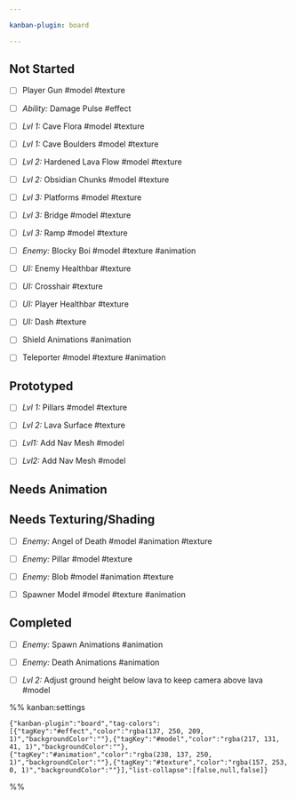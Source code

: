```yaml
---

kanban-plugin: board

---
```


## Not Started

- [ ] Player Gun #model #texture
- [ ] *Ability:* Damage Pulse #effect
- [ ] *Lvl 1:* Cave Flora #model #texture
- [ ] *Lvl 1:* Cave Boulders #model #texture
- [ ] *Lvl 2:* Hardened Lava Flow #model #texture
- [ ] *Lvl 2:* Obsidian Chunks #model #texture
- [ ] *Lvl 3:* Platforms #model #texture
- [ ] *Lvl 3:* Bridge #model #texture
- [ ] *Lvl 3:* Ramp #model #texture
- [ ] *Enemy:* Blocky Boi #model #texture #animation
- [ ] *UI:* Enemy Healthbar #texture
- [ ] *UI:* Crosshair #texture
- [ ] *UI:* Player Healthbar #texture
- [ ] *UI:* Dash #texture
- [ ] Shield Animations #animation
- [ ] Teleporter #model #texture #animation


## Prototyped

- [ ] *Lvl 1:* Pillars #model #texture
- [ ] *Lvl 2:* Lava Surface #texture
- [ ] *Lvl1:* Add Nav Mesh #model
- [ ] *Lvl2:* Add Nav Mesh #model


## Needs Animation



## Needs Texturing/Shading

- [ ] *Enemy:* Angel of Death #model #animation #texture
- [ ] *Enemy:* Pillar #model #texture
- [ ] *Enemy:* Blob #model #animation #texture
- [ ] Spawner Model #model #texture #animation


## Completed

- [ ] *Enemy:* Spawn Animations #animation
- [ ] *Enemy:* Death Animations #animation
- [ ] *Lvl 2:* Adjust ground height below lava to keep camera above lava #model




%% kanban:settings
```
{"kanban-plugin":"board","tag-colors":[{"tagKey":"#effect","color":"rgba(137, 250, 209, 1)","backgroundColor":""},{"tagKey":"#model","color":"rgba(217, 131, 41, 1)","backgroundColor":""},{"tagKey":"#animation","color":"rgba(238, 137, 250, 1)","backgroundColor":""},{"tagKey":"#texture","color":"rgba(157, 253, 0, 1)","backgroundColor":""}],"list-collapse":[false,null,false]}
```
%%
